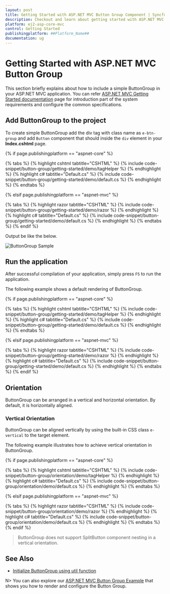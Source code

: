 ```yaml
---
layout: post
title: Getting Started with ASP.NET MVC Button Group Component | Syncfusion
description: Checkout and learn about getting started with ASP.NET MVC Button Group component of Syncfusion Essential JS 2 and more details.
platform: ej2-asp-core-mvc
control: Getting Started
publishingplatform: ##Platform_Name##
documentation: ug
---
```



# Getting Started with ASP.NET MVC Button Group

This section briefly explains about how to include a simple ButtonGroup in your ASP.NET MVC application. You can refer [ASP.NET MVC Getting Started documentation](../getting-started) page for introduction part of the system requirements and configure the common specifications.

## Add ButtonGroup to the project

To create simple ButtonGroup add the div tag with class name as `e-btn-group` and add `Button` component that should inside the `div` element in your **Index.cshtml** page.

{% if page.publishingplatform == "aspnet-core" %}

{% tabs %}
{% highlight cshtml tabtitle="CSHTML" %}
{% include code-snippet/button-group/getting-started/demo/tagHelper %}
{% endhighlight %}
{% highlight c# tabtitle="Default.cs" %}
{% include code-snippet/button-group/getting-started/demo/default.cs %}
{% endhighlight %}
{% endtabs %}

{% elsif page.publishingplatform == "aspnet-mvc" %}

{% tabs %}
{% highlight razor tabtitle="CSHTML" %}
{% include code-snippet/button-group/getting-started/demo/razor %}
{% endhighlight %}
{% highlight c# tabtitle="Default.cs" %}
{% include code-snippet/button-group/getting-started/demo/default.cs %}
{% endhighlight %}
{% endtabs %}
{% endif %}



Output be like the below.

![ButtonGroup Sample](./images/button-group.png)

## Run the application

After successful compilation of your application, simply press `F5` to run the application.

The following example shows a default rendering of ButtonGroup.

{% if page.publishingplatform == "aspnet-core" %}

{% tabs %}
{% highlight cshtml tabtitle="CSHTML" %}
{% include code-snippet/button-group/getting-started/demo/tagHelper %}
{% endhighlight %}
{% highlight c# tabtitle="Default.cs" %}
{% include code-snippet/button-group/getting-started/demo/default.cs %}
{% endhighlight %}
{% endtabs %}

{% elsif page.publishingplatform == "aspnet-mvc" %}

{% tabs %}
{% highlight razor tabtitle="CSHTML" %}
{% include code-snippet/button-group/getting-started/demo/razor %}
{% endhighlight %}
{% highlight c# tabtitle="Default.cs" %}
{% include code-snippet/button-group/getting-started/demo/default.cs %}
{% endhighlight %}
{% endtabs %}
{% endif %}



## Orientation

ButtonGroup can be arranged in a vertical and horizontal orientation. By default, it is horizontally aligned.

### Vertical Orientation

ButtonGroup can be aligned vertically by using the built-in CSS class `e-vertical` to the target element.

The following example illustrates how to achieve vertical orientation in ButtonGroup.

{% if page.publishingplatform == "aspnet-core" %}

{% tabs %}
{% highlight cshtml tabtitle="CSHTML" %}
{% include code-snippet/button-group/orientation/demo/tagHelper %}
{% endhighlight %}
{% highlight c# tabtitle="Default.cs" %}
{% include code-snippet/button-group/orientation/demo/default.cs %}
{% endhighlight %}
{% endtabs %}

{% elsif page.publishingplatform == "aspnet-mvc" %}

{% tabs %}
{% highlight razor tabtitle="CSHTML" %}
{% include code-snippet/button-group/orientation/demo/razor %}
{% endhighlight %}
{% highlight c# tabtitle="Default.cs" %}
{% include code-snippet/button-group/orientation/demo/default.cs %}
{% endhighlight %}
{% endtabs %}
{% endif %}



> ButtonGroup does not support SplitButton component nesting in a vertical orientation.

## See Also

* [Initialize ButtonGroup using util function](./how-to/initialize-buttongroup-using-util-function)

N> You can also explore our [ASP.NET MVC Button Group Example](https://ej2.syncfusion.com/aspnetmvc/Button/ButtonGroup#/bootstrap5) that shows you how to render and configure the Button Group.